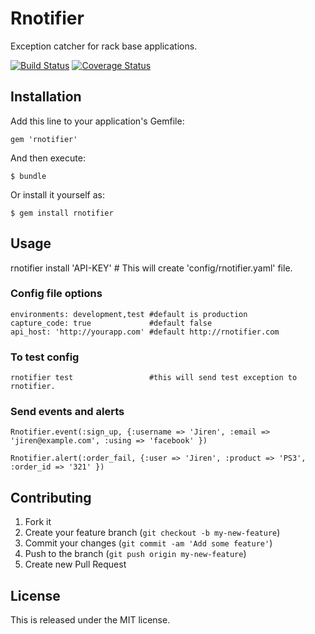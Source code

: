 # Rnotifier

Exception catcher for rack base applications.

[![Build Status](https://travis-ci.org/jiren/rnotifier.png?branch=master)](https://travis-ci.org/jiren/rnotifier) 
 [![Coverage Status](https://coveralls.io/repos/jiren/rnotifier/badge.png?branch=master)](https://coveralls.io/r/jiren/rnotifier?branch=master)

## Installation

Add this line to your application's Gemfile:

    gem 'rnotifier'

And then execute:

    $ bundle

Or install it yourself as:

    $ gem install rnotifier

## Usage

rnotifier install 'API-KEY'  # This will create 'config/rnotifier.yaml' file.

### Config file options

    environments: development,test #default is production
    capture_code: true             #default false
    api_host: 'http://yourapp.com' #default http://rnotifier.com

### To test config

    rnotifier test                 #this will send test exception to rnotifier.


### Send events and alerts

    Rnotifier.event(:sign_up, {:username => 'Jiren', :email => 'jiren@example.com', :using => 'facebook' })

    Rnotifier.alert(:order_fail, {:user => 'Jiren', :product => 'PS3', :order_id => '321' })


## Contributing

1. Fork it
2. Create your feature branch (`git checkout -b my-new-feature`)
3. Commit your changes (`git commit -am 'Add some feature'`)
4. Push to the branch (`git push origin my-new-feature`)
5. Create new Pull Request

License
-------
This is released under the MIT license.
